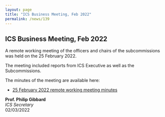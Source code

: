 ```yaml
---
layout: page
title: "ICS Business Meeting, Feb 2022"
permalink: /news/139
---
```

## ICS Business Meeting, Feb 2022

A remote working meeting of the officers and chairs of the subcommissions was held on the 25 February 2022.

The meeting included reports from ICS Executive as well as the Subcommissions. 

The minutes of the meeting are available here:

* [25 February 2022 remote working meeting minutes](/news/139_ICSBusinessMeetingMinutes.pdf)


**Prof. Philip Gibbard**  
_ICS Secretary_  
02/03/2022
